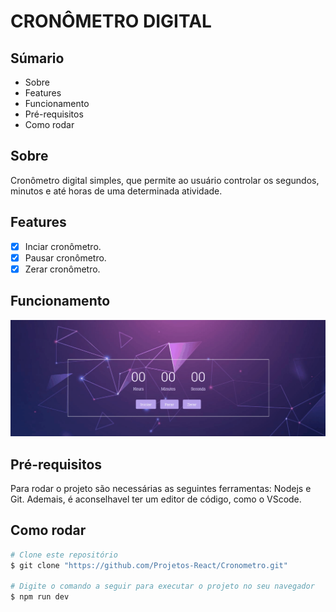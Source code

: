 # CRONÔMETRO DIGITAL

## Súmario

<ul>
  <li><a href="#Sobre" style="text-decoration: none;">Sobre</a></li>
  <li><a href="#Features" style="text-decoration: none;">Features</a></li>
  <li><a href="#Funcionamento" style="text-decoration: none;">Funcionamento</a></li>
  <li><a href="#Pré-requisitos" style="text-decoration: none;">Pré-requisitos</a></li>
  <li><a href="#Como-rodar" style="text-decoration: none;">Como rodar</a></li>
</ul>

## Sobre

<p>Cronômetro digital simples, que permite ao usuário controlar
os segundos, minutos e até horas de uma determinada atividade.</p>

## Features

- [x] Inciar cronômetro.
- [x] Pausar cronômetro.
- [x] Zerar cronômetro.

## Funcionamento

<img src="src/assets/background_projeto.gif" alt="Gif do projeto cronômetro funcionando" />

## Pré-requisitos

<p>Para rodar o projeto são necessárias as seguintes ferramentas:
<a href="https://nodejs.org/en" target="blank" style="text-decoration: none;">Nodejs<a/> e <a href="https://git-scm.com/" target="blank" style="text-decoration: none;">Git<a/>.
Ademais, é aconselhavel ter um editor de código, como o <a href="https://code.visualstudio.com/" alt="Link para o VScode target="blank" style="text-decoration: none;">VScode</a>.</p>

## Como rodar
```bash
# Clone este repositório
$ git clone "https://github.com/Projetos-React/Cronometro.git"

# Digite o comando a seguir para executar o projeto no seu navegador
$ npm run dev



```
